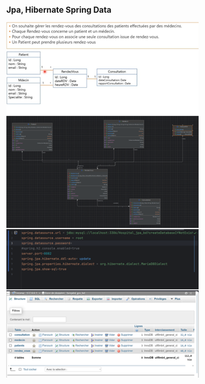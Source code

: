 <h2> Jpa, Hibernate Spring Data  </h2>
<img src="captures/img4.png">
<img src="captures/img2.png">
<img src="captures/img3.png">
<img src="captures/img1.png">